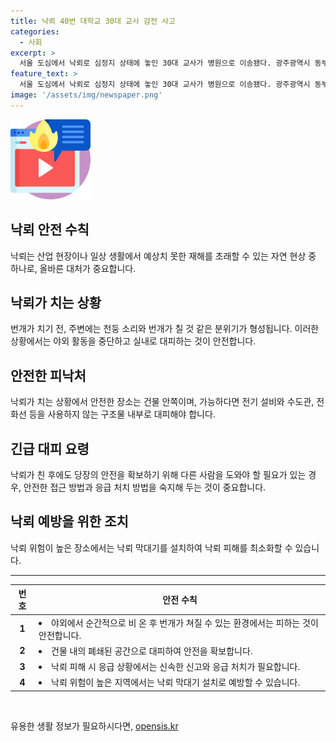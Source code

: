 ```yaml
---
title: 낙뢰 40번 대학교 30대 교사 감전 사고
categories:
  - 사회
excerpt: >
  서울 도심에서 낙뢰로 심정지 상태에 놓인 30대 교사가 병원으로 이송됐다. 광주광역시 동부소방서에 따르면 조선대학교 사범대학 앞 카페에서 고교 교사 A씨가 낙뢰를 맞고 쓰러졌다는 신고를 받았다. A씨는 의식은 없지만 맥박과 호흡은 회복된 상태이다. A씨는 교육대학원에서 중등교원 연수 수강을 받던 중에 낙뢰를 맞았을 것으로 추정된다. 광주에는 이날 오후 4시 45분까지 40번의 낙뢰가 있었다고 한다. 
feature_text: >
  서울 도심에서 낙뢰로 심정지 상태에 놓인 30대 교사가 병원으로 이송됐다. 광주광역시 동부소방서에 따르면 조선대학교 사범대학 앞 카페에서 고교 교사 A씨가 낙뢰를 맞고 쓰러졌다는 신고를 받았다. A씨는 의식은 없지만 맥박과 호흡은 회복된 상태이다. A씨는 교육대학원에서 중등교원 연수 수강을 받던 중에 낙뢰를 맞았을 것으로 추정된다. 광주에는 이날 오후 4시 45분까지 40번의 낙뢰가 있었다고 한다. 
image: '/assets/img/newspaper.png'
---
```


<p><img src="/assets/img/news.png" alt="rentncar 속보" /></p>

<h2 data-ke-size="size26">낙뢰 안전 수칙</h2>

<p data-ke-size="size16">낙뢰는 산업 현장이나 일상 생활에서 예상치 못한 재해를 초래할 수 있는 자연 현상 중 하나로, 올바른 대처가 중요합니다.</p>

<h2 data-ke-size="size24">낙뢰가 치는 상황</h2>

<p data-ke-size="size16">번개가 치기 전, 주변에는 천둥 소리와 번개가 칠 것 같은 분위기가 형성됩니다. 이러한 상황에서는 야외 활동을 중단하고 실내로 대피하는 것이 안전합니다.</p>

<h2 data-ke-size="size24">안전한 피낙처</h2>

<p data-ke-size="size16">낙뢰가 치는 상황에서 안전한 장소는 건물 안쪽이며, 가능하다면 전기 설비와 수도관, 전화선 등을 사용하지 않는 구조물 내부로 대피해야 합니다.</p>

<h2 data-ke-size="size24">긴급 대피 요령</h2>

<p data-ke-size="size16">낙뢰가 친 후에도 당장의 안전을 확보하기 위해 다른 사람을 도와야 할 필요가 있는 경우, 안전한 접근 방법과 응급 처치 방법을 숙지해 두는 것이 중요합니다.</p>

<h2 data-ke-size="size26">낙뢰 예방을 위한 조치</h2>

<p data-ke-size="size16">낙뢰 위험이 높은 장소에서는 낙뢰 막대기를 설치하여 낙뢰 피해를 최소화할 수 있습니다.</p>

<hr>

<table>
<thead>
<tr>
<th><b>번호</b></th>
<th><b>안전 수칙</b></th>
</tr>
</thead>
<tbody>
<tr>
<td style="text-align: center; height: 17px;"><b>1</b></td>
<td><li>야외에서 순간적으로 비 온 후 번개가 쳐질 수 있는 환경에서는 피하는 것이 안전합니다.</li></td>
</tr>
<tr>
<td style="text-align: center; height: 17px;"><b>2</b></td>
<td><li>건물 내의 폐쇄된 공간으로 대피하여 안전을 확보합니다.</li></td>
</tr>
<tr>
<td style="text-align: center; height: 17px;"><b>3</b></td>
<td><li>낙뢰 피해 시 응급 상황에서는 신속한 신고와 응급 처치가 필요합니다.</li></td>
</tr>
<tr>
<td style="text-align: center; height: 17px;"><b>4</b></td>
<td><li>낙뢰 위험이 높은 지역에서는 낙뢰 막대기 설치로 예방할 수 있습니다.</li></td>
</tr>
</tbody>
</table>

<p data-ke-size="size16">&nbsp;</p>
유용한 생활 정보가 필요하시다면, <a href="https://opensis.kr" rel="dofollow">opensis.kr</a>


